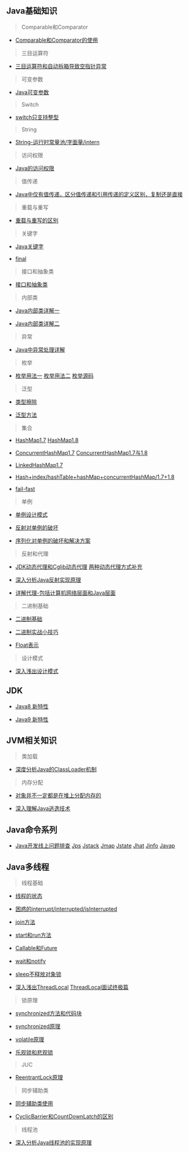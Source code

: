 ## Java基础知识

>Comparable和Comparator

- [Comparable和Comparator的使用](http://www.hollischuang.com/archives/1292)

>三目运算符

- [三目运算符和自动拆箱导致空指针异常](http://www.hollischuang.com/archives/435)

>可变参数

- [Java可变参数](http://www.hollischuang.com/archives/222)

>Switch

- [switch只支持整型](http://www.hollischuang.com/archives/61)

>String

- [String-运行时常量池/字面量/intern](http://www.hollischuang.com/archives/2517)

>访问权限

- [Java的访问权限](http://www.importnew.com/18097.html)

>值传递

- [Java中仅有值传递，区分值传递和引用传递的定义区别，复制还是直接](http://www.hollischuang.com/archives/2275)

>重载与重写

- [重载与重写的区别](http://www.hollischuang.com/archives/1308)

>关键字

- [Java关键字](http://www.cnblogs.com/hellokitty1/p/4373048.html)

- [final](http://www.importnew.com/18586.html)

>接口和抽象类

- [接口和抽象类](http://www.importnew.com/18780.html)

>内部类

- [Java内部类详解一](http://www.cnblogs.com/dolphin0520/p/3811445.html)

- [Java内部类详解二](http://www.importnew.com/20134.html)

>异常

- [Java中异常处理详解](http://www.importnew.com/26613.html)

>枚举

- [枚举用法一](http://www.hollischuang.com/archives/195)
[枚举用法二](https://www.jianshu.com/p/2f592e6109d1)
[枚举源码](http://www.hollischuang.com/archives/92)

>泛型

- [类型擦除](http://www.hollischuang.com/archives/226)

- [泛型方法](http://www.hollischuang.com/archives/228)

>集合

- [HashMap1.7](http://www.importnew.com/20386.html)
[HashMap1.8](http://www.importnew.com/20386.html)

- [ConcurrentHashMap1.7](https://my.oschina.net/hosee/blog/639352)
[ConcurrentHashMap1.7与1.8](http://www.importnew.com/22007.html)

- [LinkedHashMap1.7](http://www.importnew.com/16695.html)

- [Hash+index/hashTable+hashMap+concurrentHashMap/1.7+1.8](http://www.hollischuang.com/archives/2091)

- [fail-fast](http://www.cnblogs.com/skywang12345/p/3308762.html)

>单例

- [单例设计模式](http://www.importnew.com/21141.html)

- [反射对单例的破坏](http://www.importnew.com/22493.html)

- [序列化对单例的破坏和解决方案](http://www.hollischuang.com/archives/1144)

>反射和代理

- [JDK动态代理和Cglib动态代理](https://blog.csdn.net/u013126379/article/details/52121096)
[两种动态代理方式补充](https://blog.csdn.net/mhmyqn/article/details/48474815)

- [深入分析Java反射实现原理](https://www.jianshu.com/p/3ea4a6b57f87)

- [详解代理-包括计算机网络层面和Java层面](https://mp.weixin.qq.com/s/kycTUCtgmjtdAA4f_KpFFg)

>二进制基础

- [二进制基础](https://mp.weixin.qq.com/s/AIvthkKEqacnfZBIZAxSKA)

- [二进制实战小技巧](https://mp.weixin.qq.com/s/AIvthkKEqacnfZBIZAxSKA)

- [Float表示](https://blog.csdn.net/gaoshuang5678/article/details/50554131)

>设计模式

- [深入浅出设计模式](https://www.jianshu.com/p/6e5eda3a51af)

## JDK

- [Java8 新特性](http://www.importnew.com/11908.html)

- [Java9 新特性](http://www.importnew.com/24528.html)

## JVM相关知识

>类加载

- [深度分析Java的ClassLoader机制](http://www.hollischuang.com/archives/199)

>内存分配

- [对象并不一定都是在堆上分配内存的](https://mp.weixin.qq.com/s/VRjflfdqgdM-J9dzdoyFng)

- [深入理解Java逃逸技术](https://mp.weixin.qq.com/s/HWIuXNWjyfV-5UVoQG3vSQ)

## Java命令系列

- [Java开发线上问题排查](http://www.hollischuang.com/archives/1561)
[Jps](http://www.hollischuang.com/archives/105)
[Jstack](http://www.hollischuang.com/archives/110)
[Jmap](http://www.hollischuang.com/archives/303)
[Jstate](http://www.hollischuang.com/archives/481)
[Jhat](http://www.hollischuang.com/archives/1047)
[Jinfo](http://www.hollischuang.com/archives/1094)
[Javap](http://www.hollischuang.com/archives/1107)

## Java多线程

>线程基础

- [线程的状态](http://www.cnblogs.com/skywang12345/p/3479024.html)

- [困惑的interrupt/interrupted/isInterrupted](https://www.jianshu.com/p/75e699ee083e)

- [join方法](http://www.cnblogs.com/skywang12345/p/3479275.html)

- [start和run方法](http://www.cnblogs.com/skywang12345/p/3479083.html)

- [Callable和Future](http://www.cnblogs.com/skywang12345/p/3544116.html)

- [wait和notify](http://www.cnblogs.com/skywang12345/p/3479224.html)

- [sleep不释放对象锁](http://www.cnblogs.com/skywang12345/p/3479256.html)

- [深入浅出ThreadLocal](http://www.importnew.com/20147.html)
[ThreadLocal面试终极篇](https://mp.weixin.qq.com/s/5gkK_dwDPAOrtHYSLsQzUA)

>锁原理

- [synchronized方法和代码块](http://www.hollischuang.com/archives/1883)

- [synchronized原理](http://www.importnew.com/23511.html)

- [volatile原理](http://www.importnew.com/18126.html)

- [乐观锁和悲观锁](http://www.importnew.com/21037.html)

>JUC

- [ReentrantLock原理](http://www.importnew.com/22924.html)

>同步辅助类

- [同步辅助类使用](https://www.jianshu.com/p/0e411c78f385)

- [CyclicBarrier和CountDownLatch的区别](http://www.importnew.com/18459.html)

>线程池

- [深入分析Java线程池的实现原理](https://www.jianshu.com/p/87bff5cc8d8c)

